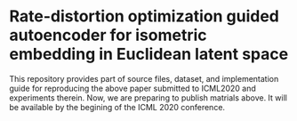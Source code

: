 # Rate-distortion optimization guided autoencoder for isometric embedding in Euclidean latent space
This repository provides part of source files, dataset, and implementation guide for reproducing the above paper submitted to ICML2020 and experiments therein.
Now, we are preparing to publish matrials above. 
It will be available by the begining of the ICML 2020 conference. 
